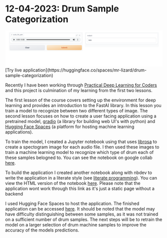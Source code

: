<link rel="stylesheet" href="/style.css" />

# 12-04-2023: Drum Sample Categorization

<img src="./screenshot.png" alt="Screenshot of Gradio App"/>
[Try live application](https://huggingface.co/spaces/mr-lizard/drum-sample-categorization)

Recently I have been working through [Practical Deep Learning for Coders](https://course.fast.ai/) and this project is culmination of my learning from the first two lessons.

The first lesson of the course covers setting up the environment for deep learning and provides an introduction to the FastAI library. In this lesson you train a model to recognize between two different types of  image. The second lesson focuses on how to create a user facing application using a pretrained model, [gradio](https://gradio.app/) (a library for building web UI's with python) and [Hugging Face Spaces](https://huggingface.co/spaces) (a platform for hosting machine learning applications).

To train the model, I created a Jupyter notebook using that uses [librosa](https://librosa.org/doc/latest/index.html) to create a spectogram image for each audio file. I then used these images to train a machine learning model to recognize which type of drum each of these samples belogned to. You can see the notebook on google collab [here](https://colab.research.google.com/drive/1A0GDZAcmBueE_V0fDs6M0PRdXkOdEgzN?usp=sharing).

To build the application I created another notebook along with nbdev to write the application in a literate style (see [literate programming](https://en.wikipedia.org/wiki/Literate_programming)). You can view the HTML version of the notebook [here](./drum_sample_categorization.html). Please note that the application wont work through this link as it's just a static page without a backend

I used Hugging Face Spaces to host the application. The finished application can be accessed [here](https://huggingface.co/spaces/mr-lizard/drum-sample-categorization). It should be noted that the model may have difficulty distinguishing between some samples, as it was not trained on a sufficient number of drum samples. The next steps will be to retrain the model on a larger selection of drum machine samples to improve the accuracy of the models predictions.